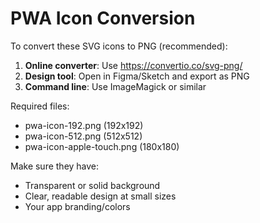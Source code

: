 
# PWA Icon Conversion

To convert these SVG icons to PNG (recommended):

1. **Online converter**: Use https://convertio.co/svg-png/
2. **Design tool**: Open in Figma/Sketch and export as PNG
3. **Command line**: Use ImageMagick or similar

Required files:
- pwa-icon-192.png (192x192)
- pwa-icon-512.png (512x512) 
- pwa-icon-apple-touch.png (180x180)

Make sure they have:
- Transparent or solid background
- Clear, readable design at small sizes
- Your app branding/colors
